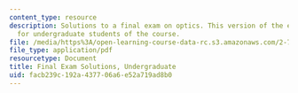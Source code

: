 ```yaml
---
content_type: resource
description: Solutions to a final exam on optics. This version of the exam is intended
  for undergraduate students of the course.
file: /media/https%3A/open-learning-course-data-rc.s3.amazonaws.com/2-71-optics-spring-2009/facb239c192a437706a6e52a719ad8b0_MIT2_71S09_ufinal_sol.pdf
file_type: application/pdf
resourcetype: Document
title: Final Exam Solutions, Undergraduate
uid: facb239c-192a-4377-06a6-e52a719ad8b0
---
```

